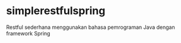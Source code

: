 # simplerestfulspring
Restful sederhana menggunakan bahasa pemrograman Java dengan framework Spring
